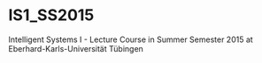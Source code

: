 # IS1_SS2015
Intelligent Systems I - Lecture Course in Summer Semester 2015 at Eberhard-Karls-Universität Tübingen
